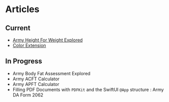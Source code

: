# Articles

## Current
- [Army Height For Weight Explored](https://github.com/Dujo46/Articles/blob/main/Army%20Height%20for%20Weight%20Explored.md)
- [Color Extension](https://github.com/Dujo46/Articles/blob/main/Color%20Extension.md)

## In Progress
- Army Body Fat Assessment Explored
- Army ACFT Calculator
- Army APFT Calculator
- Filling PDF Documents with `PDFKit` and the SwiftUI `@App` structure : Army DA Form 2062
